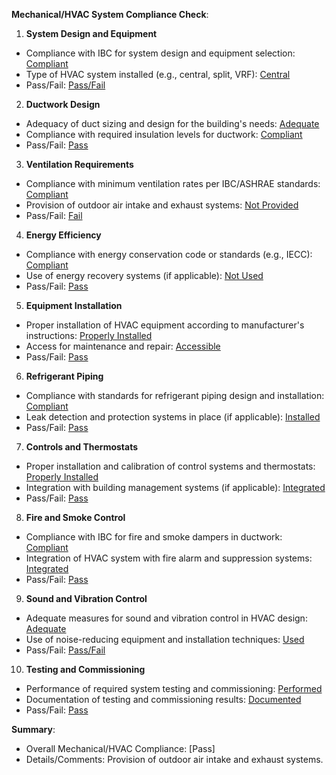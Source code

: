 **Mechanical/HVAC System Compliance Check**:

1) **System Design and Equipment**
* Compliance with IBC for system design and equipment selection: [Compliant]()
* Type of HVAC system installed (e.g., central, split, VRF): [Central](https://codes.iccsafe.org/content/IMC2018P4/chapter-3-general-regulations#IMC2018P4_Ch03_Sec303)
* Pass/Fail: [Pass/Fail](https://codes.iccsafe.org/content/IMC2018P4/chapter-3-general-regulations#IMC2018P4_Ch03_Sec303)
2) **Ductwork Design**
* Adequacy of duct sizing and design for the building's needs: [Adequate](https://codes.iccsafe.org/content/IMC2018P4/chapter-6-duct-systems)
* Compliance with required insulation levels for ductwork: [Compliant](https://codes.iccsafe.org/content/IMC2018P4/chapter-6-duct-systems)
* Pass/Fail: [Pass](https://codes.iccsafe.org/content/IMC2018P4/chapter-6-duct-systems)
3) **Ventilation Requirements**
* Compliance with minimum ventilation rates per IBC/ASHRAE standards: [Compliant](https://codes.iccsafe.org/content/IMC2018P4/chapter-4-ventilation)
* Provision of outdoor air intake and exhaust systems: [Not Provided](https://codes.iccsafe.org/content/IMC2018P4/chapter-4-ventilation)
* Pass/Fail: [Fail](https://codes.iccsafe.org/content/IMC2018P4/chapter-4-ventilation)
4) **Energy Efficiency**
* Compliance with energy conservation code or standards (e.g., IECC): [Compliant](https://codes.iccsafe.org/content/IMC2018P4/chapter-14-solar-thermal-systems)
* Use of energy recovery systems (if applicable): [Not Used](https://codes.iccsafe.org/content/IMC2018P4/chapter-14-solar-thermal-systems)
* Pass/Fail: [Pass](https://codes.iccsafe.org/content/IMC2018P4/chapter-14-solar-thermal-systems)
5) **Equipment Installation**
* Proper installation of HVAC equipment according to manufacturer's instructions: [Properly Installed](https://codes.iccsafe.org/content/IMC2018P4/chapter-11-refrigeration#IMC2018P4_Ch11_Sec1102)
* Access for maintenance and repair: [Accessible](https://codes.iccsafe.org/content/IMC2018P4/chapter-11-refrigeration#IMC2018P4_Ch11_Sec1102)
* Pass/Fail: [Pass](https://codes.iccsafe.org/content/IMC2018P4/chapter-11-refrigeration#IMC2018P4_Ch11_Sec1102)
6) **Refrigerant Piping**
* Compliance with standards for refrigerant piping design and installation: [Compliant](https://codes.iccsafe.org/content/IMC2018P4/chapter-11-refrigeration)
* Leak detection and protection systems in place (if applicable): [Installed](https://codes.iccsafe.org/content/IMC2018P4/chapter-11-refrigeration)
* Pass/Fail: [Pass](https://codes.iccsafe.org/content/IMC2018P4/chapter-11-refrigeration)
7) **Controls and Thermostats**
* Proper installation and calibration of control systems and thermostats: [Properly Installed](https://codes.iccsafe.org/content/IMC2018P4/chapter-9-specific-appliances-fireplaces-and-solid-fuel-burning-equipment)
* Integration with building management systems (if applicable): [Integrated](https://codes.iccsafe.org/content/IMC2018P4/chapter-9-specific-appliances-fireplaces-and-solid-fuel-burning-equipment)
* Pass/Fail: [Pass](https://codes.iccsafe.org/content/IMC2018P4/chapter-9-specific-appliances-fireplaces-and-solid-fuel-burning-equipment)
8) **Fire and Smoke Control**
* Compliance with IBC for fire and smoke dampers in ductwork: [Compliant](https://codes.iccsafe.org/content/IMC2018P4/chapter-9-specific-appliances-fireplaces-and-solid-fuel-burning-equipment)
* Integration of HVAC system with fire alarm and suppression systems: [Integrated](https://codes.iccsafe.org/content/IMC2018P4/chapter-9-specific-appliances-fireplaces-and-solid-fuel-burning-equipment)
* Pass/Fail: [Pass](https://codes.iccsafe.org/content/IMC2018P4/chapter-9-specific-appliances-fireplaces-and-solid-fuel-burning-equipment)
9) **Sound and Vibration Control**
* Adequate measures for sound and vibration control in HVAC design: [Adequate](https://codes.iccsafe.org/content/IMC2018P4/chapter-12-hydronic-piping)
* Use of noise-reducing equipment and installation techniques: [Used](https://codes.iccsafe.org/content/IMC2018P4/chapter-12-hydronic-piping)
* Pass/Fail: [Pass/Fail](https://codes.iccsafe.org/content/IMC2018P4/chapter-12-hydronic-piping)
10) **Testing and Commissioning**
* Performance of required system testing and commissioning: [Performed](https://codes.iccsafe.org/content/IMC2018P4/chapter-3-general-regulations)
* Documentation of testing and commissioning results: [Documented](https://codes.iccsafe.org/content/IMC2018P4/chapter-3-general-regulations)
* Pass/Fail: [Pass](https://codes.iccsafe.org/content/IMC2018P4/chapter-3-general-regulations)

**Summary**:

* Overall Mechanical/HVAC Compliance: [Pass]
* Details/Comments: Provision of outdoor air intake and exhaust systems.
